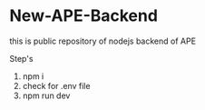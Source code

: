 # New-APE-Backend
this is public repository of nodejs backend of APE

Step's

1. npm i
2. check for .env file
3. npm run dev
